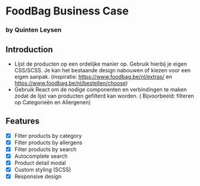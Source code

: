 # FoodBag Business Case
### by Quinten Leysen

## Introduction

- Lijst de producten op een ordelijke manier op. Gebruik hierbij je eigen CSS/SCSS. Je kan het bestaande design nabouwen
  of kiezen voor een eigen aanpak. (inspiratie: https://www.foodbag.be/nl/extras/
  en https://www.foodbag.be/nl/bestellen/choose)
- Gebruik React om de nodige componenten en verbindingen te maken zodat de lijst van producten gefilterd kan worden. (
  Bijvoorbeeld: filteren op Categorieën en Allergenen)

## Features

- [x] Filter products by category
- [x] Filter products by allergens
- [x] Filter products by search
- [x] Autocomplete search
- [x] Product detail modal
- [x] Custom styling (SCSS)
- [x] Responsive design